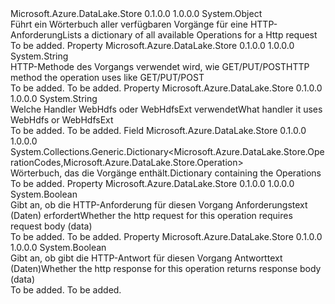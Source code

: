 <Type Name="Operation" FullName="Microsoft.Azure.DataLake.Store.Operation">
  <TypeSignature Language="C#" Value="public sealed class Operation" />
  <TypeSignature Language="ILAsm" Value=".class public auto ansi sealed beforefieldinit Operation extends System.Object" />
  <TypeSignature Language="DocId" Value="T:Microsoft.Azure.DataLake.Store.Operation" />
  <TypeSignature Language="VB.NET" Value="Public NotInheritable Class Operation" />
  <TypeSignature Language="F#" Value="type Operation = class" />
  <AssemblyInfo>
    <AssemblyName>Microsoft.Azure.DataLake.Store</AssemblyName>
    <AssemblyVersion>0.1.0.0</AssemblyVersion>
    <AssemblyVersion>1.0.0.0</AssemblyVersion>
  </AssemblyInfo>
  <Base>
    <BaseTypeName>System.Object</BaseTypeName>
  </Base>
  <Interfaces />
  <Docs>
    <summary>
            <span data-ttu-id="2a105-101">Führt ein Wörterbuch aller verfügbaren Vorgänge für eine HTTP-Anforderung</span><span class="sxs-lookup"><span data-stu-id="2a105-101">Lists a dictionary of all available Operations for a Http request</span></span>
            </summary>
    <remarks>To be added.</remarks>
  </Docs>
  <Members>
    <Member MemberName="Method">
      <MemberSignature Language="C#" Value="public string Method { get; }" />
      <MemberSignature Language="ILAsm" Value=".property instance string Method" />
      <MemberSignature Language="DocId" Value="P:Microsoft.Azure.DataLake.Store.Operation.Method" />
      <MemberSignature Language="VB.NET" Value="Public ReadOnly Property Method As String" />
      <MemberSignature Language="F#" Value="member this.Method : string" Usage="Microsoft.Azure.DataLake.Store.Operation.Method" />
      <MemberType>Property</MemberType>
      <AssemblyInfo>
        <AssemblyName>Microsoft.Azure.DataLake.Store</AssemblyName>
        <AssemblyVersion>0.1.0.0</AssemblyVersion>
        <AssemblyVersion>1.0.0.0</AssemblyVersion>
      </AssemblyInfo>
      <ReturnValue>
        <ReturnType>System.String</ReturnType>
      </ReturnValue>
      <Docs>
        <summary>
            <span data-ttu-id="2a105-102">HTTP-Methode des Vorgangs verwendet wird, wie GET/PUT/POST</span><span class="sxs-lookup"><span data-stu-id="2a105-102">HTTP method the operation uses like GET/PUT/POST</span></span>
            </summary>
        <value>To be added.</value>
        <remarks>To be added.</remarks>
      </Docs>
    </Member>
    <Member MemberName="Namespace">
      <MemberSignature Language="C#" Value="public string Namespace { get; }" />
      <MemberSignature Language="ILAsm" Value=".property instance string Namespace" />
      <MemberSignature Language="DocId" Value="P:Microsoft.Azure.DataLake.Store.Operation.Namespace" />
      <MemberSignature Language="VB.NET" Value="Public ReadOnly Property Namespace As String" />
      <MemberSignature Language="F#" Value="member this.Namespace : string" Usage="Microsoft.Azure.DataLake.Store.Operation.Namespace" />
      <MemberType>Property</MemberType>
      <AssemblyInfo>
        <AssemblyName>Microsoft.Azure.DataLake.Store</AssemblyName>
        <AssemblyVersion>0.1.0.0</AssemblyVersion>
        <AssemblyVersion>1.0.0.0</AssemblyVersion>
      </AssemblyInfo>
      <ReturnValue>
        <ReturnType>System.String</ReturnType>
      </ReturnValue>
      <Docs>
        <summary>
            <span data-ttu-id="2a105-103">Welche Handler WebHdfs oder WebHdfsExt verwendet</span><span class="sxs-lookup"><span data-stu-id="2a105-103">What handler it uses WebHdfs or WebHdfsExt</span></span>
            </summary>
        <value>To be added.</value>
        <remarks>To be added.</remarks>
      </Docs>
    </Member>
    <Member MemberName="Operations">
      <MemberSignature Language="C#" Value="public static System.Collections.Generic.Dictionary&lt;Microsoft.Azure.DataLake.Store.OperationCodes,Microsoft.Azure.DataLake.Store.Operation&gt; Operations;" />
      <MemberSignature Language="ILAsm" Value=".field public static class System.Collections.Generic.Dictionary`2&lt;valuetype Microsoft.Azure.DataLake.Store.OperationCodes, class Microsoft.Azure.DataLake.Store.Operation&gt; Operations" />
      <MemberSignature Language="DocId" Value="F:Microsoft.Azure.DataLake.Store.Operation.Operations" />
      <MemberSignature Language="VB.NET" Value="Public Shared Operations As Dictionary(Of OperationCodes, Operation) " />
      <MemberSignature Language="F#" Value=" staticval mutable Operations : System.Collections.Generic.Dictionary&lt;Microsoft.Azure.DataLake.Store.OperationCodes, Microsoft.Azure.DataLake.Store.Operation&gt;" Usage="Microsoft.Azure.DataLake.Store.Operation.Operations" />
      <MemberType>Field</MemberType>
      <AssemblyInfo>
        <AssemblyName>Microsoft.Azure.DataLake.Store</AssemblyName>
        <AssemblyVersion>0.1.0.0</AssemblyVersion>
        <AssemblyVersion>1.0.0.0</AssemblyVersion>
      </AssemblyInfo>
      <ReturnValue>
        <ReturnType>System.Collections.Generic.Dictionary&lt;Microsoft.Azure.DataLake.Store.OperationCodes,Microsoft.Azure.DataLake.Store.Operation&gt;</ReturnType>
      </ReturnValue>
      <Docs>
        <summary>
            <span data-ttu-id="2a105-104">Wörterbuch, das die Vorgänge enthält.</span><span class="sxs-lookup"><span data-stu-id="2a105-104">Dictionary containing the Operations</span></span>
            </summary>
        <remarks>To be added.</remarks>
      </Docs>
    </Member>
    <Member MemberName="RequiresBody">
      <MemberSignature Language="C#" Value="public bool RequiresBody { get; }" />
      <MemberSignature Language="ILAsm" Value=".property instance bool RequiresBody" />
      <MemberSignature Language="DocId" Value="P:Microsoft.Azure.DataLake.Store.Operation.RequiresBody" />
      <MemberSignature Language="VB.NET" Value="Public ReadOnly Property RequiresBody As Boolean" />
      <MemberSignature Language="F#" Value="member this.RequiresBody : bool" Usage="Microsoft.Azure.DataLake.Store.Operation.RequiresBody" />
      <MemberType>Property</MemberType>
      <AssemblyInfo>
        <AssemblyName>Microsoft.Azure.DataLake.Store</AssemblyName>
        <AssemblyVersion>0.1.0.0</AssemblyVersion>
        <AssemblyVersion>1.0.0.0</AssemblyVersion>
      </AssemblyInfo>
      <ReturnValue>
        <ReturnType>System.Boolean</ReturnType>
      </ReturnValue>
      <Docs>
        <summary>
            <span data-ttu-id="2a105-105">Gibt an, ob die HTTP-Anforderung für diesen Vorgang Anforderungstext (Daten) erfordert</span><span class="sxs-lookup"><span data-stu-id="2a105-105">Whether the http request for this operation requires request body (data)</span></span>
            </summary>
        <value>To be added.</value>
        <remarks>To be added.</remarks>
      </Docs>
    </Member>
    <Member MemberName="ReturnsBody">
      <MemberSignature Language="C#" Value="public bool ReturnsBody { get; }" />
      <MemberSignature Language="ILAsm" Value=".property instance bool ReturnsBody" />
      <MemberSignature Language="DocId" Value="P:Microsoft.Azure.DataLake.Store.Operation.ReturnsBody" />
      <MemberSignature Language="VB.NET" Value="Public ReadOnly Property ReturnsBody As Boolean" />
      <MemberSignature Language="F#" Value="member this.ReturnsBody : bool" Usage="Microsoft.Azure.DataLake.Store.Operation.ReturnsBody" />
      <MemberType>Property</MemberType>
      <AssemblyInfo>
        <AssemblyName>Microsoft.Azure.DataLake.Store</AssemblyName>
        <AssemblyVersion>0.1.0.0</AssemblyVersion>
        <AssemblyVersion>1.0.0.0</AssemblyVersion>
      </AssemblyInfo>
      <ReturnValue>
        <ReturnType>System.Boolean</ReturnType>
      </ReturnValue>
      <Docs>
        <summary>
            <span data-ttu-id="2a105-106">Gibt an, ob gibt die HTTP-Antwort für diesen Vorgang Antworttext (Daten)</span><span class="sxs-lookup"><span data-stu-id="2a105-106">Whether the http response for this operation returns response body (data)</span></span>
            </summary>
        <value>To be added.</value>
        <remarks>To be added.</remarks>
      </Docs>
    </Member>
  </Members>
</Type>